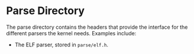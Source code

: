 # Parse Directory
The parse directory contains the headers that provide the interface for the
different parsers the kernel needs. Examples include:
- The ELF parser, stored in `parse/elf.h`.
